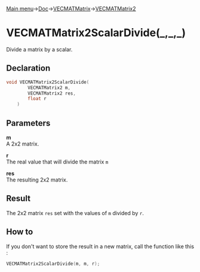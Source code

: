 [Main menu](../../../../Readme.md)->[Doc](../../../VECMATKit.md)->[VECMATMatrix](../../VECMATMatrix.md)->[VECMATMatrix2](../../VECMATMatrix2.md)

# VECMATMatrix2ScalarDivide(\_,\_,\_)
Divide a matrix by a scalar.

## **Declaration**
```C
void VECMATMatrix2ScalarDivide(
		VECMATMatrix2 m,
		VECMATMatrix2 res,
		float r
	)
```


## **Parameters**
**m**  
A 2x2 matrix.

**r**  
The real value that will divide the matrix `m`

**res**  
The resulting 2x2 matrix.


## **Result**
The 2x2 matrix `res` set with the values of `m` divided by `r`.

## How to
If you don't want to store the result in a new matrix, call the function like this :

```C
VECMATMatrix2ScalarDivide(m, m, r);
```